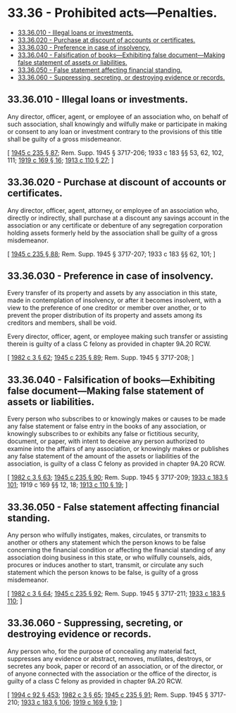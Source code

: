 # 33.36 - Prohibited acts—Penalties.
* [33.36.010 - Illegal loans or investments.](#3336010---illegal-loans-or-investments)
* [33.36.020 - Purchase at discount of accounts or certificates.](#3336020---purchase-at-discount-of-accounts-or-certificates)
* [33.36.030 - Preference in case of insolvency.](#3336030---preference-in-case-of-insolvency)
* [33.36.040 - Falsification of books—Exhibiting false document—Making false statement of assets or liabilities.](#3336040---falsification-of-booksexhibiting-false-documentmaking-false-statement-of-assets-or-liabilities)
* [33.36.050 - False statement affecting financial standing.](#3336050---false-statement-affecting-financial-standing)
* [33.36.060 - Suppressing, secreting, or destroying evidence or records.](#3336060---suppressing-secreting-or-destroying-evidence-or-records)
## 33.36.010 - Illegal loans or investments.
Any director, officer, agent, or employee of an association who, on behalf of such association, shall knowingly and wilfully make or participate in making or consent to any loan or investment contrary to the provisions of this title shall be guilty of a gross misdemeanor.

\[ [1945 c 235 § 87](https://leg.wa.gov/CodeReviser/documents/sessionlaw/1945c235.pdf?cite=1945%20c%20235%20§%2087); Rem. Supp. 1945 § 3717-206; 1933 c 183 §§ 53, 62, 102, 111; [1919 c 169 § 16](https://leg.wa.gov/CodeReviser/documents/sessionlaw/1919c169.pdf?cite=1919%20c%20169%20§%2016); [1913 c 110 § 27](https://leg.wa.gov/CodeReviser/documents/sessionlaw/1913c110.pdf?cite=1913%20c%20110%20§%2027); \]

## 33.36.020 - Purchase at discount of accounts or certificates.
Any director, officer, agent, attorney, or employee of an association who, directly or indirectly, shall purchase at a discount any savings account in the association or any certificate or debenture of any segregation corporation holding assets formerly held by the association shall be guilty of a gross misdemeanor.

\[ [1945 c 235 § 88](https://leg.wa.gov/CodeReviser/documents/sessionlaw/1945c235.pdf?cite=1945%20c%20235%20§%2088); Rem. Supp. 1945 § 3717-207; 1933 c 183 §§ 62, 101; \]

## 33.36.030 - Preference in case of insolvency.
Every transfer of its property and assets by any association in this state, made in contemplation of insolvency, or after it becomes insolvent, with a view to the preference of one creditor or member over another, or to prevent the proper distribution of its property and assets among its creditors and members, shall be void.

Every director, officer, agent, or employee making such transfer or assisting therein is guilty of a class C felony as provided in chapter 9A.20 RCW.

\[ [1982 c 3 § 62](https://leg.wa.gov/CodeReviser/documents/sessionlaw/1982c3.pdf?cite=1982%20c%203%20§%2062); [1945 c 235 § 89](https://leg.wa.gov/CodeReviser/documents/sessionlaw/1945c235.pdf?cite=1945%20c%20235%20§%2089); Rem. Supp. 1945 § 3717-208; \]

## 33.36.040 - Falsification of books—Exhibiting false document—Making false statement of assets or liabilities.
Every person who subscribes to or knowingly makes or causes to be made any false statement or false entry in the books of any association, or knowingly subscribes to or exhibits any false or fictitious security, document, or paper, with intent to deceive any person authorized to examine into the affairs of any association, or knowingly makes or publishes any false statement of the amount of the assets or liabilities of the association, is guilty of a class C felony as provided in chapter 9A.20 RCW.

\[ [1982 c 3 § 63](https://leg.wa.gov/CodeReviser/documents/sessionlaw/1982c3.pdf?cite=1982%20c%203%20§%2063); [1945 c 235 § 90](https://leg.wa.gov/CodeReviser/documents/sessionlaw/1945c235.pdf?cite=1945%20c%20235%20§%2090); Rem. Supp. 1945 § 3717-209; [1933 c 183 § 101](https://leg.wa.gov/CodeReviser/documents/sessionlaw/1933c183.pdf?cite=1933%20c%20183%20§%20101); 1919 c 169 §§ 12, 18; [1913 c 110 § 19](https://leg.wa.gov/CodeReviser/documents/sessionlaw/1913c110.pdf?cite=1913%20c%20110%20§%2019); \]

## 33.36.050 - False statement affecting financial standing.
Any person who wilfully instigates, makes, circulates, or transmits to another or others any statement which the person knows to be false concerning the financial condition or affecting the financial standing of any association doing business in this state, or who wilfully counsels, aids, procures or induces another to start, transmit, or circulate any such statement which the person knows to be false, is guilty of a gross misdemeanor.

\[ [1982 c 3 § 64](https://leg.wa.gov/CodeReviser/documents/sessionlaw/1982c3.pdf?cite=1982%20c%203%20§%2064); [1945 c 235 § 92](https://leg.wa.gov/CodeReviser/documents/sessionlaw/1945c235.pdf?cite=1945%20c%20235%20§%2092); Rem. Supp. 1945 § 3717-211; [1933 c 183 § 110](https://leg.wa.gov/CodeReviser/documents/sessionlaw/1933c183.pdf?cite=1933%20c%20183%20§%20110); \]

## 33.36.060 - Suppressing, secreting, or destroying evidence or records.
Any person who, for the purpose of concealing any material fact, suppresses any evidence or abstract, removes, mutilates, destroys, or secretes any book, paper or record of an association, or of the director, or of anyone connected with the association or the office of the director, is guilty of a class C felony as provided in chapter 9A.20 RCW.

\[ [1994 c 92 § 453](https://lawfilesext.leg.wa.gov/biennium/1993-94/Pdf/Bills/Session%20Laws/House/2438-S.SL.pdf?cite=1994%20c%2092%20§%20453); [1982 c 3 § 65](https://leg.wa.gov/CodeReviser/documents/sessionlaw/1982c3.pdf?cite=1982%20c%203%20§%2065); [1945 c 235 § 91](https://leg.wa.gov/CodeReviser/documents/sessionlaw/1945c235.pdf?cite=1945%20c%20235%20§%2091); Rem. Supp. 1945 § 3717-210; [1933 c 183 § 106](https://leg.wa.gov/CodeReviser/documents/sessionlaw/1933c183.pdf?cite=1933%20c%20183%20§%20106); [1919 c 169 § 19](https://leg.wa.gov/CodeReviser/documents/sessionlaw/1919c169.pdf?cite=1919%20c%20169%20§%2019); \]

